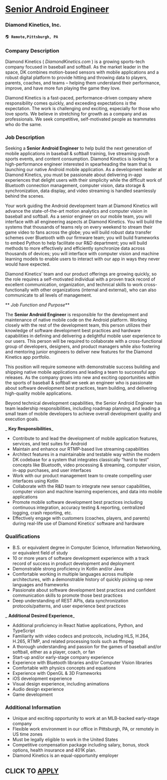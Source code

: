 # [Senior Android Engineer](https://www.remotewlb.com/apply/senior-android-engineer-105597)  
### Diamond Kinetics, Inc.  
#### `🌎 Remote,Pittsburgh, PA`  

### **Company Description**

Diamond Kinetics ( _DiamondKinetics.com_ ) is a growing sports-tech company focused in baseball and softball. As the market leader in the space, DK combines motion-based sensors with mobile applications and a robust digital platform to provide hitting and throwing data to players, parents, coaches, and teams – helping them understand their performance, improve, and have more fun playing the game they love.

Diamond Kinetics is a fast-paced, performance-driven company where responsibility comes quickly, and exceeding expectations _is_ the expectation. The work is challenging _and_ exciting, especially for those who love sports. We believe in stretching for growth as a company and as professionals. We seek competitive, self-motivated people as teammates who do the same.

###  **Job Description**

Seeking a **Senior Android Engineer** to help build the next generation of mobile applications in baseball & softball training, live streaming youth sports events, and content consumption. Diamond Kinetics is looking for a high-performance engineer interested in spearheading the team that is launching our native Android mobile application. As a development leader at Diamond Kinetics, you must be passionate about delivering in-app experiences that delight users with their simplicity while the difficult work of Bluetooth connection management, computer vision, data storage & synchronization, data display, and video streaming is handled seamlessly behind the scenes.

Your work guiding the Android development team at Diamond Kinetics will advance the state-of-the-art motion analytics and computer vision in baseball and softball. As a senior engineer on our mobile team, you will interface with all engineering aspects at Diamond Kinetics. You will build the systems that thousands of teams rely on every weekend to stream their game video to fans across the globe; you will build robust data transfer schemes over Bluetooth with our firmware team; you will build frameworks to embed Python to help facilitate our R&D department; you will build methods to more effectively and efficiently synchronize data across thousands of devices; you will interface with computer vision and machine learning models to enable users to interact with our app in ways they never would have expected.

Diamond Kinetics’ team and our product offerings are growing quickly, so the role requires a self-motivated individual with a proven track record of excellent communication, organization, and technical skills to work cross-functionally with other organizations (internal and external), who can also communicate to all levels of management.

 ** _Job Function and Purpose_**

The **Senior Android Engineer** is responsible for the development and maintenance of native mobile code on the Android platform. Working closely with the rest of the development team, this person utilizes their knowledge of software development best practices and hardware capabilities in defining and delivering a delightful mobile user experience to our users. This person will be required to collaborate with a cross-functional group of developers, designers, and product managers while also fostering and mentoring junior engineers to deliver new features for the Diamond Kinetics app portfolio.

This position will require someone with demonstrable success building and shipping native mobile applications and leading a team to successful app releases. As the company grows into new and exciting opportunities within the sports of baseball & softball we seek an engineer who is passionate about software development best practices, team building, and delivering high-quality mobile applications.

Beyond technical development capabilities, the Senior Android Engineer has team leadership responsibilities, including roadmap planning, and leading a small team of mobile developers to achieve overall development quality and execution goals.

 _ **Key Responsibilities**_

  * Contribute to and lead the development of mobile application features, services, and test suites for Android
  * Maintain and enhance our RTMP-based live streaming capabilities
  * Architect features in a maintainable and testable way within the modern DK codebase for a system that integrates classically “hard to test” concepts like Bluetooth, video processing & streaming, computer vision, in-app purchases, and user interfaces
  * Work with our product management team to create compelling user interfaces using Kotlin
  * Collaborate with the R&D team to integrate new sensor capabilities, computer vision and machine learning experiences, and data into mobile applications
  * Promote mobile software development best practices including continuous integration, accuracy testing & reporting, centralized logging, crash reporting, etc.
  * Effectively engage with customers (coaches, players, and parents) during real-life use of Diamond Kinetics’ software and hardware

###  **Qualifications**

  * B.S. or equivalent degree in Computer Science, Information Networking, or equivalent field of study
  * 10 or more years of software development experience with a track record of success in product development and deployment
  * Demonstrable strong proficiency in Kotlin and/or Java
  * Comfortable working in multiple languages across multiple architectures, with a demonstrable history of quickly picking up new languages and frameworks
  * Passionate about software development best practices and confident communication skills to promote those best practices
  * Deep understanding of REST APIs, data synchronization protocols/patterns, and user experience best practices

 _ **Additional Desired Experience**_

  * Additional proficiency in React Native applications, Python, and TypeScript
  * Familiarity with video codecs and protocols, including HLS, H.264, H.265, RTMP, and related processing tools such as ffmpeg
  * A thorough understanding and passion for the games of baseball and/or softball, either as a player, coach, or fan
  * Start-up and/or early-stage company experience
  * Experience with Bluetooth libraries and/or Computer Vision libraries
  * Comfortable with physics concepts and equations
  * Experience with OpenGL & 3D Frameworks
  * iOS development experience
  * Visual design experience, including animations
  * Audio design experience
  * Game development

### **Additional Information**

  * Unique and exciting opportunity to work at an MLB-backed early-stage company
  * Flexible work environment in our office in Pittsburgh, PA, or remotely in US time zones
  * Must be legally eligible to work in the United States
  * Competitive compensation package including salary, bonus, stock options, health insurance and 401K plan.
  * Diamond Kinetics is an equal-opportunity employer

  
## CLICK TO [APPLY](https://www.remotewlb.com/apply/senior-android-engineer-105597)

